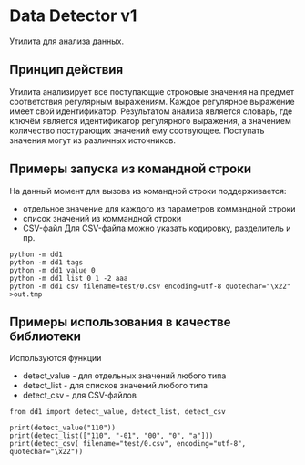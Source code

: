 # Data Detector v1
Утилита для анализа данных.

## Принцип действия
Утилита анализирует все поступающие строковые значения на предмет соответствия регулярным выражениям.
Каждое регулярное выражение имеет свой идентификатор.
Результатом анализа является словарь, где ключём является идентификатор регулярного выражения,
а значением количество постурающих значений ему соотвующее.
Поступать значения могут из различных источников.


## Примеры запуска из командной строки
На данный момент для вызова из командной строки поддерживается:
* отдельное значение для каждого из параметров коммандной строки
* список значений из коммандной строки
* CSV-файл
Для CSV-файла можно указать кодировку, разделитель и пр.
```
python -m dd1
python -m dd1 tags
python -m dd1 value 0
python -m dd1 list 0 1 -2 aaa
python -m dd1 csv filename=test/0.csv encoding=utf-8 quotechar="\x22" >out.tmp
```

## Примеры использования в качестве библиотеки
Используются функции
* detect_value - для отдельных значений любого типа
* detect_list - для списков значений любого типа
* detect_csv - для CSV-файлов

```
from dd1 import detect_value, detect_list, detect_csv

print(detect_value("110"))
print(detect_list(["110", "-01", "00", "0", "a"]))
print(detect_csv( filename="test/0.csv", encoding="utf-8", quotechar="\x22"))
```
